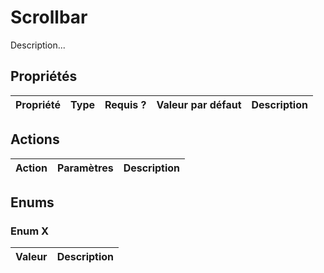 # Scrollbar
 
Description...

## Propriétés

|Propriété|Type|Requis ?|Valeur par défaut|Description|
|-|-|-|-|-|

## Actions

|Action|Paramètres|Description|
|-|-|-|

## Enums

### Enum X

|Valeur|Description|
|-|-|
